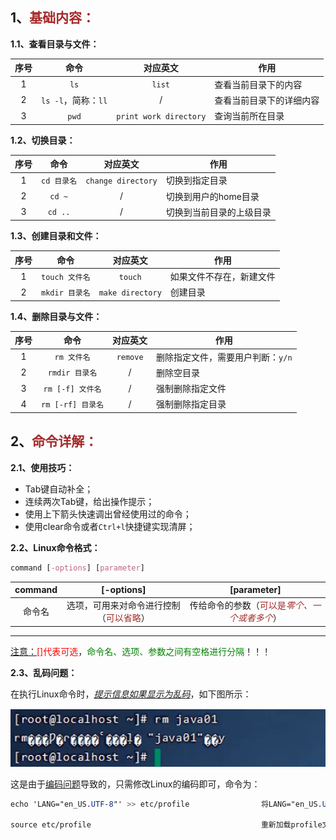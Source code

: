 ## 1、<span style="color:brown">基础内容：</span>

**1.1、查看目录与文件：**

| 序号 |        命令         |        对应英文        | 作用                     |
| :--: | :-----------------: | :--------------------: | ------------------------ |
|  1   |        `ls`         |         `list`         | 查看当前目录下的内容     |
|  2   | `ls -l`，简称：`ll` |           /            | 查看当前目录下的详细内容 |
|  3   |        `pwd`        | `print work directory` | 查询当前所在目录         |

**1.2、切换目录：**

| 序号 |    命令     |      对应英文      | 作用                     |
| :--: | :---------: | :----------------: | ------------------------ |
|  1   | `cd 目录名` | `change directory` | 切换到指定目录           |
|  2   |   `cd ~`    |         /          | 切换到用户的home目录     |
|  3   |   `cd ..`   |         /          | 切换到当前目录的上级目录 |

**1.3、创建目录和文件：**

| 序号 |      命令      |     对应英文     | 作用                     |
| :--: | :------------: | :--------------: | ------------------------ |
|  1   | `touch 文件名` |     `touch`      | 如果文件不存在，新建文件 |
|  2   | `mkdir 目录名` | `make directory` | 创建目录                 |

**1.4、删除目录与文件：**

| 序号 |       命令        | 对应英文 | 作用                              |
| :--: | :---------------: | :------: | --------------------------------- |
|  1   |    `rm 文件名`    | `remove` | 删除指定文件，需要用户判断：`y/n` |
|  2   |  `rmdir 目录名`   |    /     | 删除空目录                        |
|  3   | `rm [-f] 文件名`  |    /     | 强制删除指定文件                  |
|  4   | `rm [-rf] 目录名` |    /     | 强制删除指定目录                  |



## 2、<span style="color:brown">命令详解：</span>

**2.1、使用技巧：**

- Tab键自动补全；
- 连续两次Tab键，给出操作提示；
- 使用上下箭头快速调出曾经使用过的命令；
- 使用clear命令或者`Ctrl+l`快捷键实现清屏；

**2.2、Linux命令格式：**

```scss
command [-options] [parameter]
```

| command |                          [-options]                          |                         [parameter]                          |
| :-----: | :----------------------------------------------------------: | :----------------------------------------------------------: |
| 命令名  | 选项，可用来对命令进行控制（<span style="color:brown">可以省略</span>） | 传给命令的参数（<span style="color:brown">可以是*零个、一个或者多个*</span>） |

---

<u>注意：</u><span style="color:red">[]代表可选</span>，<span style="color:green">命令名、选项、参数之间有空格进行分隔</span>！！！

**2.3、乱码问题：**

在执行Linux命令时，<u>*提示信息如果显示为乱码*</u>，如下图所示：

![image-20230205224007235](https://raw.githubusercontent.com/root-bine/image/main/Typora-image/Linux09.png)

这是由于<u>编码问题</u>导致的，只需修改Linux的编码即可，命令为：

```scss
echo 'LANG="en_US.UTF-8"' >> etc/profile      			将LANG="en_US.UTF-8"加入到profile文件

source etc/profile							   			重新加载profile文件	
```


